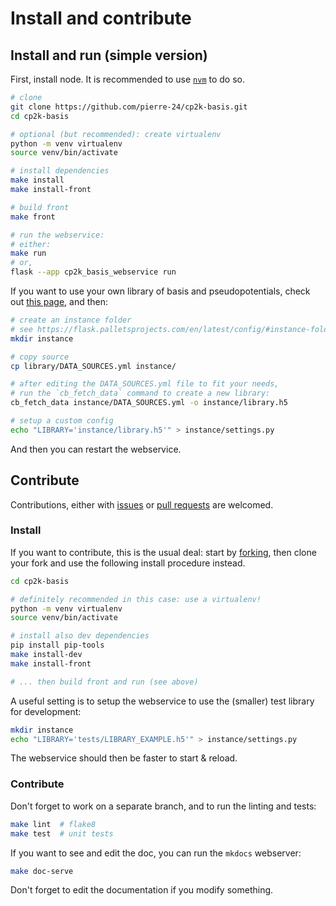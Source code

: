 # Install and contribute

## Install and run (simple version)

First, install node. It is recommended to use [`nvm`](https://github.com/nvm-sh/nvm#install--update-script) to do so.

```bash
# clone 
git clone https://github.com/pierre-24/cp2k-basis.git
cd cp2k-basis

# optional (but recommended): create virtualenv
python -m venv virtualenv
source venv/bin/activate

# install dependencies
make install
make install-front

# build front
make front

# run the webservice:
# either:
make run
# or,
flask --app cp2k_basis_webservice run
```

If you want to use your own library of basis and pseudopotentials, check out [this page](library_build.md), and then:

```bash
# create an instance folder
# see https://flask.palletsprojects.com/en/latest/config/#instance-folders
mkdir instance

# copy source
cp library/DATA_SOURCES.yml instance/

# after editing the DATA_SOURCES.yml file to fit your needs, 
# run the `cb_fetch_data` command to create a new library:
cb_fetch_data instance/DATA_SOURCES.yml -o instance/library.h5 

# setup a custom config
echo "LIBRARY='instance/library.h5'" > instance/settings.py
```

And then you can restart the webservice.

## Contribute

Contributions, either with [issues](https://github.com/pierre-24/cp2k-basis/issues) or [pull requests](https://github.com/pierre-24/cp2k-basis/pulls) are welcomed.

### Install

If you want to contribute, this is the usual deal: 
start by [forking](https://guides.github.com/activities/forking/), then clone your fork and use the following install procedure instead.

```bash
cd cp2k-basis

# definitely recommended in this case: use a virtualenv!
python -m venv virtualenv
source venv/bin/activate

# install also dev dependencies
pip install pip-tools
make install-dev
make install-front

# ... then build front and run (see above)
```

A useful setting is to setup the webservice to use the (smaller) test library for development:

```bash
mkdir instance
echo "LIBRARY='tests/LIBRARY_EXAMPLE.h5'" > instance/settings.py
```

The webservice should then be faster to start & reload.

### Contribute

Don't forget to work on a separate branch, and to run the linting and tests:

```bash
make lint  # flake8
make test  # unit tests
```

If you want to see and edit the doc, you can run the `mkdocs` webserver:

```bash
make doc-serve
```

Don't forget to edit the documentation if you modify something.